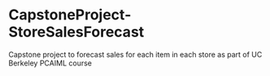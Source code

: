 # CapstoneProject-StoreSalesForecast
Capstone project to forecast sales for each item in each store as part of UC Berkeley PCAIML course
